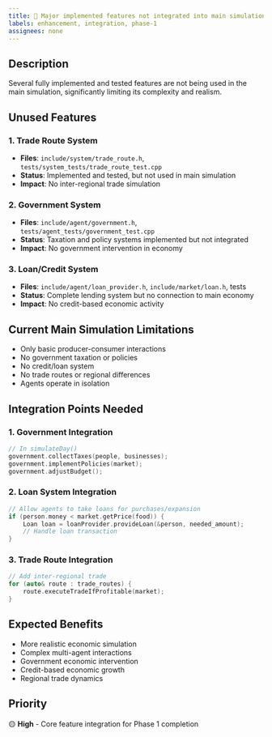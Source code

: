 ```yaml
---
title: 🔧 Major implemented features not integrated into main simulation
labels: enhancement, integration, phase-1
assignees: none
---
```


## Description
Several fully implemented and tested features are not being used in the main simulation, significantly limiting its complexity and realism.

## Unused Features

### 1. Trade Route System
- **Files**: `include/system/trade_route.h`, `tests/system_tests/trade_route_test.cpp`
- **Status**: Implemented and tested, but not used in main simulation
- **Impact**: No inter-regional trade simulation

### 2. Government System  
- **Files**: `include/agent/government.h`, `tests/agent_tests/government_test.cpp`
- **Status**: Taxation and policy systems implemented but not integrated
- **Impact**: No government intervention in economy

### 3. Loan/Credit System
- **Files**: `include/agent/loan_provider.h`, `include/market/loan.h`, tests
- **Status**: Complete lending system but no connection to main economy
- **Impact**: No credit-based economic activity

## Current Main Simulation Limitations
- Only basic producer-consumer interactions
- No government taxation or policies
- No credit/loan system
- No trade routes or regional differences
- Agents operate in isolation

## Integration Points Needed

### 1. Government Integration
```cpp
// In simulateDay()
government.collectTaxes(people, businesses);
government.implementPolicies(market);
government.adjustBudget();
```

### 2. Loan System Integration  
```cpp
// Allow agents to take loans for purchases/expansion
if (person.money < market.getPrice(food)) {
    Loan loan = loanProvider.provideLoan(&person, needed_amount);
    // Handle loan transaction
}
```

### 3. Trade Route Integration
```cpp
// Add inter-regional trade
for (auto& route : trade_routes) {
    route.executeTradeIfProfitable(market);
}
```

## Expected Benefits
- More realistic economic simulation
- Complex multi-agent interactions
- Government economic intervention
- Credit-based economic growth
- Regional trade dynamics

## Priority
🟡 **High** - Core feature integration for Phase 1 completion

